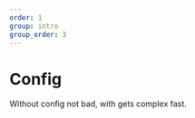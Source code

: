 ```yaml
---
order: 1
group: intro
group_order: 3
---
```


# Config

Without config not bad, with gets complex fast.
